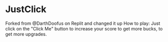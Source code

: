 # JustClick
Forked from @DarthDoofus on Replit and changed it up
How to play: Just click on the "Click Me" button to increase your score to get more bucks, to get more upgrades.
